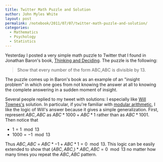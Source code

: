 ```yaml
---
title: Twitter Math Puzzle and Solution
author: John Myles White
layout: post
permalink: /notebook/2011/07/07/twitter-math-puzzle-and-solution/
categories:
  - Mathematics
  - Psychology
  - Statistics
---
```


Yesterday I posted a very simple math puzzle to Twitter that I found in Jonathan Baron's book, [Thinking and Deciding](http://amzn.to/npM5Uk). The puzzle is the following:

<blockquote>
<p>Show that every number of the form ABC,ABC is divisible by 13.</p>
</blockquote>

The puzzle comes up in Baron's book as an example of an "insight problem" in which one goes from not knowing the answer at all to knowing the complete answering in a sudden moment of insight.

Several people replied to my tweet with solutions: I especially like [Will Townes's](https://twitter.com/#!/willtownes/status/88735472028876800) solution. In particular, if you're familiar with [modular arithmetic](http://en.wikipedia.org/wiki/Modular_arithmetic), I like the logic of Will's answer because it gives a simple generalization. First, represent $ABC,ABC$ as $ABC * 1000 + ABC * 1$ rather than as $ABC * 1001$. Then notice that

* $1 = 1 \mod 13$
* $1000 = -1 \mod 13$

Thus $ABC,ABC$ = $ABC * -1 + ABC * 1 = 0 \mod 13$. This logic can be easily extended to show that $(ABC,ABC,)*ABC,ABC = 0 \mod 13$ no matter how many times you repeat the $ABC,ABC$ pattern.
